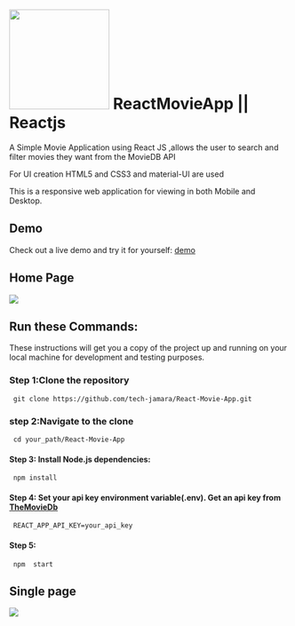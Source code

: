 # <img src="https://www.themoviedb.org/assets/2/v4/logos/v2/blue_short-8e7b30f73a4020692ccca9c88bafe5dcb6f8a62a4c6bc55cd9ba82bb2cd95f6c.svg" width='180px'/> ReactMovieApp || Reactjs


A Simple Movie Application using React JS ,allows the user to search and filter movies they want from the MovieDB API

For UI creation HTML5 and CSS3 and material-UI are used

This is a responsive web application for viewing in both Mobile and Desktop.

## Demo

Check out a live demo and try it for yourself: [demo](https://cinemy-movie-app.netlify.app/)

<!-- # ScreenShots -->

## Home Page

<kbd><img src="https://drive.google.com/uc?id=1fEpBRkFQvX3zhUDGflPHDEq7e_j8AZWP"/></kbd>

## Run these Commands:

These instructions will get you a copy of the project up and running on your local machine for development and testing purposes.

### Step 1:Clone the repository

     git clone https://github.com/tech-jamara/React-Movie-App.git

### step 2:Navigate to the clone

     cd your_path/React-Movie-App

#### Step 3: Install Node.js dependencies:

     npm install

#### Step 4: Set your api key environment variable(.env). Get an api key from [TheMovieDb](https://www.themoviedb.org/)

     REACT_APP_API_KEY=your_api_key

#### Step 5:

     npm  start

## Single page

<kbd><img src="https://drive.google.com/uc?id=14xckC8Zbrvz2rUuHkh084pNZVnoarz-J"/></kbd>

<!-- <div>
      <kbd><img src="https://drive.google.com/uc?id=1-Ne-XbWZt1y2Tj6rh3VcJ2eQPcZXC0ci"  height='535' width='440' /> </kbd>
      <kbd><img src="https://drive.google.com/uc?id=1aK9Y8T847hrKUvVxHXkN3I9Ch2fam3Dz" height='535' width='290' /></kbd>
</div> -->

<!-- ----------------------------------------------------------------------------------- -->
